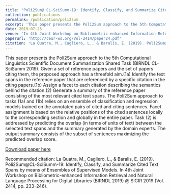 ```yaml
---
title: "Poli2Sum@ CL-SciSumm-19: Identify, Classify, and Summarize Cited Text Spans by means of Ensembles of Supervised Models"
collection: publications
permalink: /publication/poli2sum
excerpt: 'This paper presents the Poli2Sum approach to the 5th Computational Linguistics Scientific Document Summarization Shared Task (BIRNDL CL-SciSumm 2019). '
date: 2019-07-25
venue: 'In 4th Joint Workshop on Bibliometric-enhanced Information Retrieval and Natural Language Processing for Digital Libraries (BIRNDL 2019) @ SIGIR 2019 (Vol. 2414, pp. 233–246)'
paperurl: 'http://ceur-ws.org/Vol-2414/paper24.pdf'
citation: 'La Quatra, M., Cagliero, L., & Baralis, E. (2019). Poli2Sum@CL-SciSumm-19: Identify, Classify, and Summarize Cited Text Spans by means of Ensembles of Supervised Models. In 4th Joint Workshop on Bibliometric-enhanced Information Retrieval and Natural Language Processing for Digital Libraries (BIRNDL 2019) @ SIGIR 2019 (Vol. 2414, pp. 233–246).'
---
```

This paper presents the Poli2Sum approach to the 5th Computational Linguistics Scientific Document Summarization Shared Task (BIRNDL CL-SciSumm 2019). Given a set of reference papers and the set of papers citing them, the proposed approach has a threefold aim.(1a) Identify the text spans in the reference paper that are referenced by a specific citation in the citing papers.(1b) Assign a facet to each citation describing the semantics behind the citation.(2) Generate a summary of the reference paper consisting of the most relevant cited text spans. The Poli2Sum approach to tasks (1a) and (1b) relies on an ensemble of classification and regression models trained on the annotated pairs of cited and citing sentences. Facet assignment is based on the relative positions of the cited sentences locally to the corresponding section and globally in the entire paper. Task (2) is addressed by predicting the overlap (in terms of units of text) between the selected text spans and the summary generated by the domain experts. The output summary consists of the subset of sentences maximizing the predicted overlap score.


[Download paper here]('http://ceur-ws.org/Vol-2414/paper24.pdf')

Recommended citation: La Quatra, M., Cagliero, L., & Baralis, E. (2019). Poli2Sum@CL-SciSumm-19: Identify, Classify, and Summarize Cited Text Spans by means of Ensembles of Supervised Models. In 4th Joint Workshop on Bibliometric-enhanced Information Retrieval and Natural Language Processing for Digital Libraries (BIRNDL 2019) @ SIGIR 2019 (Vol. 2414, pp. 233–246).
